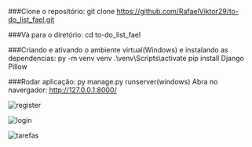 ###Clone o repositório:
git clone https://github.com/RafaelViktor29/to-do_list_fael.git

###Vá para o diretório:
  cd to-do_list_fael

###Criando e ativando o ambiente virtual(Windows) e instalando as dependencias:
  py -m venv venv
  .\venv\Scripts\activate
  pip install Django Pillow

###Rodar aplicação:
  py manage.py runserver(windows)
  Abra no navergador: http://127.0.0.1:8000/

![register](https://github.com/RafaelViktor29/to-do_list_fael/assets/140008922/7e22f1e0-b8b0-40c4-8f2d-608c13205345)

![login](https://github.com/RafaelViktor29/to-do_list_fael/assets/140008922/4624e5e9-14d8-4722-91d9-bbe699a864d7)

![tarefas](https://github.com/RafaelViktor29/to-do_list_fael/assets/140008922/2495df02-bef4-4305-a7bf-375399756d61)

